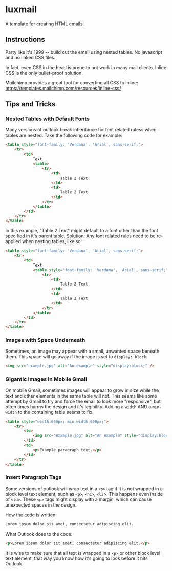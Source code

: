 # luxmail

A template for creating HTML emails.

## Instructions

Party like it's 1999 -- build out the email using nested tables. No javascript and no linked CSS files.

In fact, even CSS in the head is prone to not work in many mail clients. Inline CSS is the only bullet-proof solution.

Mailchimp provides a great tool for converting all CSS to inline:
https://templates.mailchimp.com/resources/inline-css/

## Tips and Tricks

### Nested Tables with Default Fonts
Many versions of outlook break inheritance for font related ruless when tables are nested. Take the following code for example:

```html
<table style="font-family: 'Verdana', 'Arial', sans-serif;">
	<tr>
		<td>
			Text
			<table>
				<tr>
					<td>
						Table 2 Text
					</td>
					<td>
						Table 2 Text
					</td>
				</tr>
			</table>
		</td>
	</tr>
</table>
```
In this example, "Table 2 Text" might default to a font other than the font specified in it's parent table. Solution: Any font related rules need to be re-applied when nesting tables, like so:

```html
<table style="font-family: 'Verdana', 'Arial', sans-serif;">
	<tr>
		<td>
			Text
			<table style="font-family: 'Verdana', 'Arial', sans-serif;">
				<tr>
					<td>
						Table 2 Text
					</td>
					<td>
						Table 2 Text
					</td>
				</tr>
			</table>
		</td>
	</tr>
</table>
```
### Images with Space Underneath

Sometimes, an image may appear with a small, unwanted space beneath them. This space will go away if the image is set to `display: block`.

```html
<img src="example.jpg" alt="An example" style="display:block;" />
```

### Gigantic Images in Mobile Gmail

On mobile Gmail, sometimes images will appear to grow in size while the text and other elements in the same table will not. This seems like some attempt by Gmail to try and force the email to look more "responsive", but often times harms the design and it's legibility. Adding a `width` AND a `min-width` to the containing table seems to fix.

```html
<table style="width:600px; min-width:600px;">
	<tr>
		<td>
			<img src="example.jpg" alt="An example" style="display:block;" />
		</td>
		<td>
			<p>Example paragraph text.</p>
		</td>
	</tr>
</table>
````

### Insert Paragraph Tags

Some versions of outlook will wrap text in a `<p>` tag if it is not wrapped in a block level text element, such as `<p>`, `<h1>`, `<li`>. This happens even inside of `<td>`. These `<p>` tags might display with a margin, which can cause unexpected spaces in the design.

How the code is written:

```html
Lorem ipsum dolor sit amet, consectetur adipiscing elit.
```

What Outlook does to the code:
```html
<p>Lorem ipsum dolor sit amet, consectetur adipiscing elit.</p>
```

It is wise to make sure that all text is wrapped in a `<p>` or other block level text element, that way you know how it's going to look before it hits Outlook.
